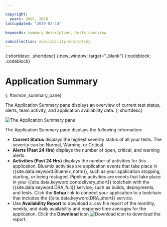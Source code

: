 ```yaml
---

copyright:
  years: 2015, 2019
lastupdated: "2019-02-14"

keywords: summary description, tests overview

subcollection: availability-monitoring
---
```


{:shortdesc: .shortdesc}
{:new_window: target="_blank"}
{:codeblock: .codeblock}


# Application Summary
{: #avmon_summary_pane}

The Application Summary pane displays an overview of current test status, alerts, team activity, and application availability data.
{: shortdesc}

![The Application Summary pane](images/avmon_test_summ2.png)

The Application Summary pane displays the following information:

- **Current Status** displays the highest severity status of all your tests. The severity can be Normal, Warning, or Critical.
- **Alerts (Past 24 Hrs)** displays the number of open, critical, and warning alerts.
- **Activities (Past 24 Hrs)** displays the number of activities for this application. Bluemix activities are application events that take place in {{site.data.keyword.Bluemix_notm}}, such as your application stopping, starting, or being restaged. Pipeline activities are events that take place in your {{site.data.keyword.contdelivery_short}} toolchain with the {{site.data.keyword.DRA_full}} service, such as builds, deployments, and tests. Click the **Setup** link to connect your application to a toolchain that includes the {{site.data.keyword.DRA_short}} service.
- Use **Availability Report** to download a .csv file report of the monthly, weekly, and daily availability and response time averages for the application. Click the **Download** icon ![Download icon](images/download_icn_white_smll.jpg) to download the report.
